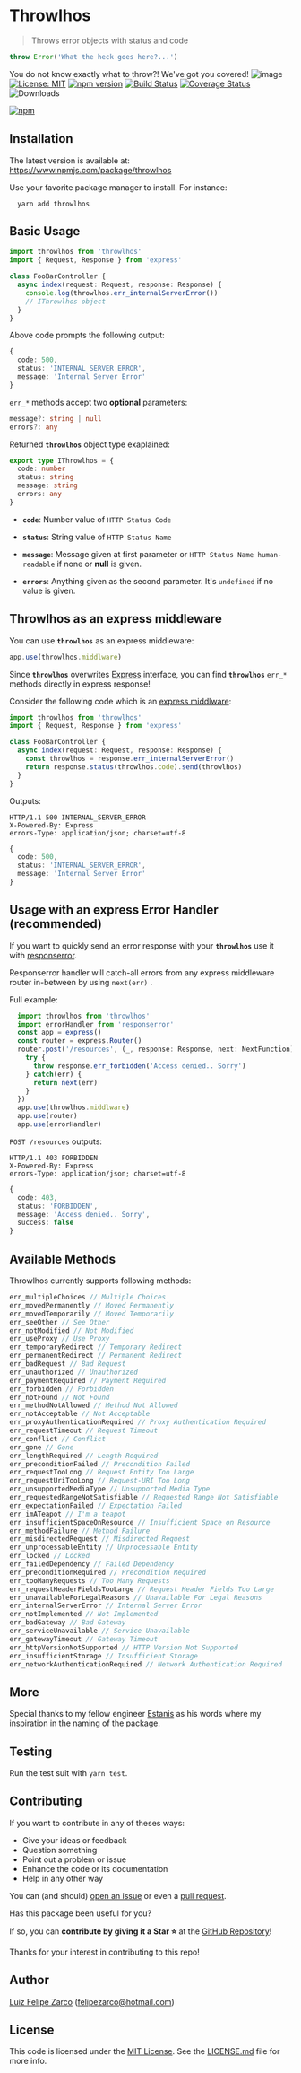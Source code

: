 # Throwlhos

> Throws error objects with status and code

```typescript
throw Error('What the heck goes here?...')
```
You do not know exactly what to throw?! We've got you covered! 
![image](https://user-images.githubusercontent.com/11004919/186556459-a515de65-2adc-43b7-a2fc-1eb0a2be076c.png)
[![License: MIT](https://img.shields.io/badge/License-MIT-blue.svg)](https://opensource.org/licenses/MIT) [![npm version](https://badge.fury.io/js/throwlhos.svg)](https://badge.fury.io/js/felipezarco%2Fthrowlhos) [![Build Status](https://travis-ci.org/felipezarco/throwlhos.svg?branch=master)](https://travis-ci.org/felipezarco/throwlhos) [![Coverage Status](https://coveralls.io/repos/github/felipezarco/throwlhos/badge.svg?branch=master)](https://coveralls.io/github/felipezarco/throwlhos?branch=master) ![Downloads](https://img.shields.io/npm/dw/throwlhos)

[![npm](https://nodei.co/npm/throwlhos.png)](https://www.npmjs.com/package/throwlhos)

## Installation

The latest version is available at: https://www.npmjs.com/package/throwlhos

Use your favorite package manager to install. For instance: 

```
  yarn add throwlhos
```

## Basic Usage

```typescript
import throwlhos from 'throwlhos'
import { Request, Response } from 'express'

class FooBarController {
  async index(request: Request, response: Response) {
    console.log(throwlhos.err_internalServerError())
    // IThrowlhos object
  }
}
```

Above code prompts the following output:
```typescript
{
  code: 500,
  status: 'INTERNAL_SERVER_ERROR',
  message: 'Internal Server Error'
} 
```

`err_*` methods accept two **optional** parameters:
```typescript
message?: string | null
errors?: any
```

Returned **`throwlhos`** object type exaplained:

````typescript
export type IThrowlhos = {
  code: number
  status: string
  message: string
  errors: any
}
````
* **`code`**: Number value of `HTTP Status Code`

* **`status`**: String value of `HTTP Status Name`

* **`message`**: Message given at first parameter or `HTTP Status Name human-readable` if none or **null** is given.

* **`errors`**: Anything given as the second parameter. It's `undefined` if no value is given.

## Throwlhos as an express middleware

You can use **`throwlhos`** as an express middleware:

```typescript
app.use(throwlhos.middlware)
```

Since **`throwlhos`** overwrites [Express](https://www.npmjs.com/package/express) interface, you can find **`throwlhos`** `err_*` methods directly in express response! 

Consider the following code which is an [express middlware](https://expressjs.com/en/guide/writing-middleware.html):

```typescript
import throwlhos from 'throwlhos'
import { Request, Response } from 'express'

class FooBarController {
  async index(request: Request, response: Response) {
    const throwlhos = response.err_internalServerError()
    return response.status(throwlhos.code).send(throwlhos)
  }
}
```

Outputs:
```
HTTP/1.1 500 INTERNAL_SERVER_ERROR
X-Powered-By: Express
errors-Type: application/json; charset=utf-8
```
```typescript
{
  code: 500,
  status: 'INTERNAL_SERVER_ERROR',
  message: 'Internal Server Error'
} 
```

## Usage with an express Error Handler (recommended)

If you want to quickly send an error response with your **`throwlhos`** use it with [responserror](https://www.npmjs.com/package/throwlhos).

Responserror handler will catch-all errors from any express middleware router in-between by using `next(err)` .

Full example:

```typescript
  import throwlhos from 'throwlhos'
  import errorHandler from 'responserror'
  const app = express()
  const router = express.Router()
  router.post('/resources', (_, response: Response, next: NextFunction) => {
    try {
      throw response.err_forbidden('Access denied.. Sorry')
    } catch(err) {
      return next(err)
    }
  })
  app.use(throwlhos.middlware)
  app.use(router)
  app.use(errorHandler)
```

`POST /resources` outputs:
```
HTTP/1.1 403 FORBIDDEN
X-Powered-By: Express
errors-Type: application/json; charset=utf-8
```
```typescript
{
  code: 403,
  status: 'FORBIDDEN',
  message: 'Access denied.. Sorry',
  success: false
}
```

## Available Methods

Throwlhos currently supports following methods:

````typescript
err_multipleChoices // Multiple Choices
err_movedPermanently // Moved Permanently
err_movedTemporarily // Moved Temporarily
err_seeOther // See Other
err_notModified // Not Modified
err_useProxy // Use Proxy
err_temporaryRedirect // Temporary Redirect
err_permanentRedirect // Permanent Redirect
err_badRequest // Bad Request
err_unauthorized // Unauthorized
err_paymentRequired // Payment Required
err_forbidden // Forbidden
err_notFound // Not Found
err_methodNotAllowed // Method Not Allowed
err_notAcceptable // Not Acceptable
err_proxyAuthenticationRequired // Proxy Authentication Required
err_requestTimeout // Request Timeout
err_conflict // Conflict
err_gone // Gone
err_lengthRequired // Length Required
err_preconditionFailed // Precondition Failed
err_requestTooLong // Request Entity Too Large
err_requestUriTooLong // Request-URI Too Long
err_unsupportedMediaType // Unsupported Media Type
err_requestedRangeNotSatisfiable // Requested Range Not Satisfiable
err_expectationFailed // Expectation Failed
err_imATeapot // I'm a teapot
err_insufficientSpaceOnResource // Insufficient Space on Resource
err_methodFailure // Method Failure
err_misdirectedRequest // Misdirected Request
err_unprocessableEntity // Unprocessable Entity
err_locked // Locked
err_failedDependency // Failed Dependency
err_preconditionRequired // Precondition Required
err_tooManyRequests // Too Many Requests
err_requestHeaderFieldsTooLarge // Request Header Fields Too Large
err_unavailableForLegalReasons // Unavailable For Legal Reasons
err_internalServerError // Internal Server Error
err_notImplemented // Not Implemented
err_badGateway // Bad Gateway
err_serviceUnavailable // Service Unavailable
err_gatewayTimeout // Gateway Timeout
err_httpVersionNotSupported // HTTP Version Not Supported
err_insufficientStorage // Insufficient Storage
err_networkAuthenticationRequired // Network Authentication Required
````

## More

Special thanks to my fellow engineer [Estanis](https://github.com/Christopher-Estanis) as his words where my inspiration in the naming of the package.

## Testing

Run the test suit with `yarn test`.

## Contributing

If you want to contribute in any of theses ways:

- Give your ideas or feedback
- Question something
- Point out a problem or issue
- Enhance the code or its documentation
- Help in any other way

You can (and should) [open an issue](https://github.com/felipezarco/throwlhos/issues/new) or even a [pull request](https://github.com/felipezarco/throwlhos/compare).

Has this package been useful for you? 

If so, you can **contribute by giving it a Star ⭐** at the [GitHub Repository](https://github.com/felipezarco/throwlhos)!

Thanks for your interest in contributing to this repo!

## Author

[Luiz Felipe Zarco](https://github.com/felipezarco) (felipezarco@hotmail.com)

## License

This code is licensed under the [MIT License](https://github.com/felipezarco/throwlhos/blob/master/LICENSE.md). See the [LICENSE.md](https://github.com/felipezarco/throwlhos/blob/master/LICENSE.md) file for more info.
